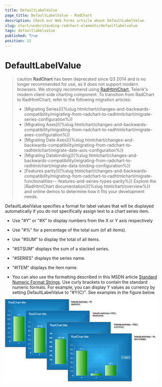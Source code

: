 ```yaml
---
title: DefaultLabelValue
page_title: DefaultLabelValue - RadChart
description: Check our Web Forms article about DefaultLabelValue.
slug: chart/understanding-radchart-elements/defaultlabelvalue
tags: defaultlabelvalue
published: True
position: 12
---
```


# DefaultLabelValue

>caution **RadChart** has been deprecated since Q3 2014 and is no longer recommended for use, as it does not support modern browsers. We strongly recommend using [RadHtmlChart](https://www.telerik.com/products/aspnet-ajax/html-chart.aspx), Telerik's modern client-side charting component. 
>To transition from RadChart to RadHtmlChart, refer to the following migration articles:
> - [Migrating Series]({%slug htmlchart/changes-and-backwards-compatibility/migrating-from-radchart-to-radhtmlchart/migrate-series-configuration%})
> - [Migrating Axes]({%slug htmlchart/changes-and-backwards-compatibility/migrating-from-radchart-to-radhtmlchart/migrate-axes-configuration%})
> - [Migrating Date Axes]({%slug htmlchart/changes-and-backwards-compatibility/migrating-from-radchart-to-radhtmlchart/migrate-date-axis-configuration%})
> - [Migrating Databinding]({%slug htmlchart/changes-and-backwards-compatibility/migrating-from-radchart-to-radhtmlchart/migrate-data-binding-configuration%})
> - [Features parity]({%slug htmlchart/changes-and-backwards-compatibility/migrating-from-radchart-to-radhtmlchart/migrate-functionalities---features-and-series-types-parity%})
>Explore the [RadHtmlChart documentation]({%slug htmlchart/overview%}) and online demos to determine how it fits your development needs.

DefaultLabelValue specifies a format for label values that will be displayed automatically if you do not specifically assign text to a chart series item.

* Use "#Y" or "#X" to display numbers from the X or Y axis respectively

* Use "#%" for a percentage of the total sum (of all items).

* Use "#SUM" to display the total of all items.

* "#STSUM" displays the sum of a stacked series.

* "#SERIES" displays the series name.

* "#ITEM" displays the item name.

* You can also use the formatting described in this MSDN article [Standard Numeric Format Strings](https://msdn2.microsoft.com/en-us/library/dwhawy9k.aspx). Use curly brackets to contain the standard numeric formats. For example, you can display Y values as currency by setting DefaultLabelValue to "#Y{C}". See examples in the figure below.

![DefaultLabelValue Examples](images/radchart-understandingelements020.png)
